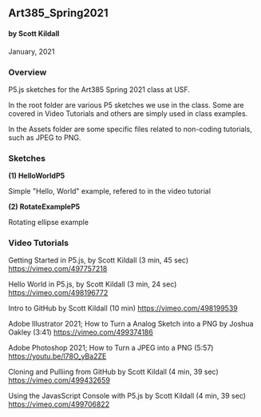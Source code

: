 ## Art385_Spring2021
#### by Scott Kildall
January, 2021


### Overview
P5.js sketches for the Art385 Spring 2021 class at USF.

In the root folder are various P5 sketches we use in the class. Some are covered in Video Tutorials and others are simply used in class examples.

In the Assets folder are some specific files related to non-coding tutorials, such as JPEG to PNG.

### Sketches
**(1) HelloWorldP5**

Simple "Hello, World" example, refered to in the video tutorial

**(2) RotateExampleP5**

Rotating ellipse example

### Video Tutorials

Getting Started in P5.js, by Scott Kildall (3 min, 45 sec)
https://vimeo.com/497757218

Hello World in P5.js, by Scott Kildall (3 min, 24 sec)
https://vimeo.com/498196772

Intro to GitHub by Scott Kildall (10 min)
https://vimeo.com/498199539

Adobe Illustrator 2021; How to Turn a Analog Sketch into a PNG by Joshua Oakley (3:41)
https://vimeo.com/499374186

Adobe Photoshop 2021; How to Turn a JPEG into a PNG (5:57)
https://youtu.be/l78O_yBa2ZE 
 

Cloning and Pulliing from GitHub by Scott Kildall (4 min, 39 sec)
https://vimeo.com/499432659 

Using the JavasScript Console with P5.js by Scott Kildall (4 min, 39 sec)
https://vimeo.com/499706822 